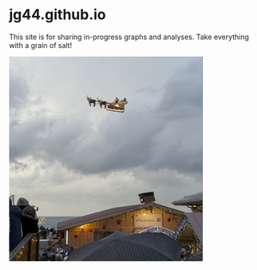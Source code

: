 # jg44.github.io

This site is for sharing in-progress graphs and analyses.  Take everything with a grain of salt!

<img src="images/santaOverLakeGeneva.png" alt="santa over Lake Geneva" style="zoom:40%;" />

